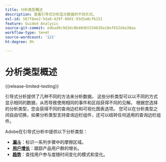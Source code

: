 ```yaml
---
title: 分析类型概述
description: 查看引导式分析显示数据的不同方式。
exl-id: 567f8ee2-5da8-429f-80d1-93d3a0cf6151
feature: Guided Analysis
source-git-commit: edbad9c9d3dc0b48db5334828a18ef652d4a38aa
workflow-type: tm+mt
source-wordcount: '121'
ht-degree: 0%

---
```


# 分析类型概述

{{release-limited-testing}}

引导式分析提供了几种不同的方法来分析数据。 这些分析类型可以以不同的方式显示相同的数据，从而导致使用相同的事件和区段获得不同的见解。 根据您选择的分析类型，您会获得不同的查询边栏和可视化图表选项。 您可以在分析类型之间自由切换，如果分析类型支持查询边栏组件，还可以结转任何适用的查询边栏组件。

Adobe在引导式分析中提供以下分析类型：

* **[漏斗](funnel.md)**：标识一系列步骤中的摩擦区域。
* **[用户增长](user-growth.md)**：跟踪产品用户群的增长。
* **[趋势](trends.md)**：查找用户参与度随时间变化的模式和变化。
